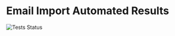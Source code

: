 # Email Import Automated Results

![Tests Status](https://img.shields.io/badge/Tests-8+passed%2C+0+failed%2C+0+skipped-green.svg)
